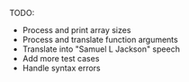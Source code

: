 TODO:
 * Process and print array sizes
 * Process and translate function arguments
 * Translate into "Samuel L Jackson" speech
 * Add more test cases
 * Handle syntax errors
